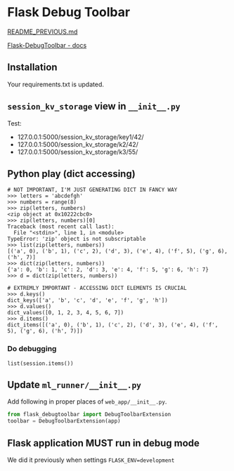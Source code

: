 # Flask Debug Toolbar
[README_PREVIOUS.md](./README_PREVIOUS.md)

[Flask-DebugToolbar - docs][]

## Installation
Your requirements.txt is updated.


## `session_kv_storage` view in `__init__.py`
Test:
* 127.0.0.1:5000/session_kv_storage/key1/42/ 
* 127.0.0.1:5000/session_kv_storage/k2/42/ 
* 127.0.0.1:5000/session_kv_storage/k3/55/ 


## Python play (dict accessing)
```
# NOT IMPORTANT, I'M JUST GENERATING DICT IN FANCY WAY
>>> letters = 'abcdefgh'
>>> numbers = range(8)
>>> zip(letters, numbers)
<zip object at 0x10222cbc0>
>>> zip(letters, numbers)[0]
Traceback (most recent call last):
  File "<stdin>", line 1, in <module>
TypeError: 'zip' object is not subscriptable
>>> list(zip(letters, numbers))
[('a', 0), ('b', 1), ('c', 2), ('d', 3), ('e', 4), ('f', 5), ('g', 6), ('h', 7)]
>>> dict(zip(letters, numbers))
{'a': 0, 'b': 1, 'c': 2, 'd': 3, 'e': 4, 'f': 5, 'g': 6, 'h': 7}
>>> d = dict(zip(letters, numbers))

# EXTREMLY IMPORTANT - ACCESSING DICT ELEMENTS IS CRUCIAL
>>> d.keys()
dict_keys(['a', 'b', 'c', 'd', 'e', 'f', 'g', 'h'])
>>> d.values()
dict_values([0, 1, 2, 3, 4, 5, 6, 7])
>>> d.items()
dict_items([('a', 0), ('b', 1), ('c', 2), ('d', 3), ('e', 4), ('f', 5), ('g', 6), ('h', 7)])
```

### Do debugging
`list(session.items())`

## Update `ml_runner/__init__.py`

Add following in proper places of `web_app/__init__.py`.
```python
from flask_debugtoolbar import DebugToolbarExtension
toolbar = DebugToolbarExtension(app)
```

## Flask application MUST run in **debug** mode

We did it previously when settings `FLASK_ENV=development`

[Flask-DebugToolbar - docs]: https://flask-debugtoolbar.readthedocs.io/en/latest/
